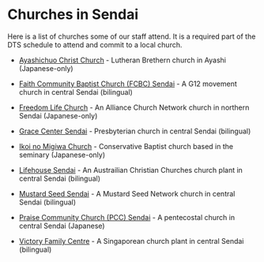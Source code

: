﻿---
sidebar_position: 6
---

# Churches in Sendai

Here is a list of churches some of our staff attend. It is a required part of the DTS schedule to attend and commit to a local church.

- [Ayashichuo Christ Church](https://ayashi.clbj.org/) - Lutheran Brethern church in Ayashi (Japanese-only)

- [Faith Community Baptist Church (FCBC) Sendai](https://fcbcsendai.org/) - A G12 movement church in central Sendai (bilingual)

- [Freedom Life Church](https://www.freedomlifesendai.org/) - An Alliance Church Network church in northern Sendai (Japanese-only)

- [Grace Center Sendai](https://www.gracecentersendai.com/worship) - Presbyterian church in central Sendai (bilingual)

- [Ikoi no Migiwa Church](https://ikoinomigiwa.weebly.com/) - Conservative Baptist church based in the seminary (Japanese-only)

- [Lifehouse Sendai](https://mylifehouse.com/sendai/) - An Austrailian Christian Churches church plant in central Sendai (bilingual)

- [Mustard Seed Sendai](https://www.mustardseedsendai.com/) - A Mustard Seed Network church in central Sendai (bilingual)

- [Praise Community Church (PCC) Sendai](https://www.pccsendai.com/) - A pentecostal church in central Sendai (Japanese)

- [Victory Family Centre](https://www.victoryjapan.jp/sendai) - A Singaporean church plant in central Sendai (bilingual)
